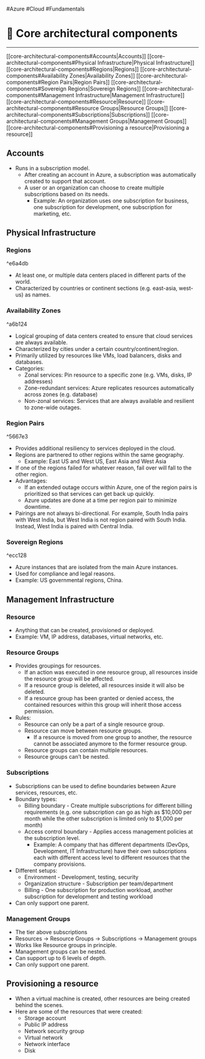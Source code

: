 #Azure #Cloud #Fundamentals
# 🕋 Core architectural components
---

[[core-architectural-components#Accounts|Accounts]]
[[core-architectural-components#Physical Infrastructure|Physical Infrastructure]]
	[[core-architectural-components#Regions|Regions]]
	[[core-architectural-components#Availability Zones|Availability Zones]]
	[[core-architectural-components#Region Pairs|Region Pairs]]
	[[core-architectural-components#Sovereign Regions|Sovereign Regions]]
[[core-architectural-components#Management Infrastructure|Management Infrastructure]]
	[[core-architectural-components#Resource|Resource]]
	[[core-architectural-components#Resource Groups|Resource Groups]]
	[[core-architectural-components#Subscriptions|Subscriptions]]
	[[core-architectural-components#Management Groups|Management Groups]]
[[core-architectural-components#Provisioning a resource|Provisioning a resource]]

## Accounts

- Runs in a subscription model.
    - After creating an account in Azure, a subscription was automatically created to support that account.
    - A user or an organization can choose to create multiple subscriptions based on its needs.
        - Example: An organization uses one subscription for business, one subscription for development, one subscription for marketing, etc.

## Physical Infrastructure

### Regions

^e6a4db

- At least one, or multiple data centers placed in different parts of the world.
- Characterized by countries or continent sections (e.g. east-asia, west-us) as names.

### Availability Zones

^a6b124

- Logical grouping of data centers created to ensure that cloud services are always available.
- Characterized by cities under a certain country/continent/region.
- Primarily utilized by resources like VMs, load balancers, disks and databases.
- Categories:
    - Zonal services: Pin resource to a specific zone (e.g. VMs, disks, IP addresses)
    - Zone-redundant services: Azure replicates resources automatically across zones (e.g. database)
    - Non-zonal services: Services that are always available and resilient to zone-wide outages.

### Region Pairs

^5667e3

- Provides additional resiliency to services deployed in the cloud.
- Regions are partnered to other regions within the same geography.
    - Example: East US and West US, East Asia and West Asia
- If one of the regions failed for whatever reason, fail over will fall to the other region.
- Advantages:
    - If an extended outage occurs within Azure, one of the region pairs is prioritized so that services can get back up quickly.
    - Azure updates are done at a time per region pair to minimize downtime.
- Pairings are not always bi-directional. For example, South India pairs with West India, but West India is not region paired with South India. Instead, West India is paired with Central India.

### Sovereign Regions

^ecc128

- Azure instances that are isolated from the main Azure instances.
- Used for compliance and legal reasons.
- Example: US governmental regions, China.

## Management Infrastructure

### Resource

- Anything that can be created, provisioned or deployed.
- Example: VM, IP address, databases, virtual networks, etc.

### Resource Groups

- Provides groupings for resources.
    - If an action was executed in one resource group, all resources inside the resource group will be affected.
    - If a resource group is deleted, all resources inside it will also be deleted.
    - If a resource group has been granted or denied access, the contained resources within this group will inherit those access permission.
- Rules:
    - Resource can only be a part of a single resource group.
    - Resource can move between resource groups.
        - If a resource is moved from one group to another, the resource cannot be associated anymore to the former resource group.
    - Resource groups can contain multiple resources.
    - Resource groups can’t be nested.

### Subscriptions

- Subscriptions can be used to define boundaries between Azure services, resources, etc.
- Boundary types:
    - Billing boundary - Create multiple subscriptions for different billing requirements (e.g. one subscription can go as high as $10,000 per month while the other subscription is limited only to $1,000 per month)
    - Access control boundary - Applies access management policies at the subscription level.
        - Example: A company that has different departments (DevOps, Development, IT Infrastructure) have their own subscriptions each with different access level to different resources that the company provisions.
- Different setups:
    - Environment - Development, testing, security
    - Organization structure - Subscription per team/department
    - Billing - One subscription for production workload, another subscription for development and testing workload
- Can only support one parent.

### Management Groups

- The tier above subscriptions
- Resources → Resource Groups → Subscriptions → Management groups
- Works like Resource groups in principle.
- Management groups can be nested.
- Can support up to 6 levels of depth.
- Can only support one parent.

## Provisioning a resource

- When a virtual machine is created, other resources are being created behind the scenes.
- Here are some of the resources that were created:
    - Storage account
    - Public IP address
    - Network security group
    - Virtual network
    - Network interface
    - Disk